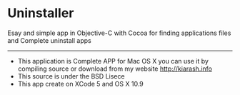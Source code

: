 Uninstaller
===========

Esay and simple app in Objective-C with Cocoa for finding applications files and Complete uninstall apps

-------------------------------------------------------------------

* This application is Complete APP for Mac OS X you can use it by compiling source or download from my website http://kiarash.info
* This source is under the BSD Lisece
* This app create on XCode 5 and OS X 10.9

